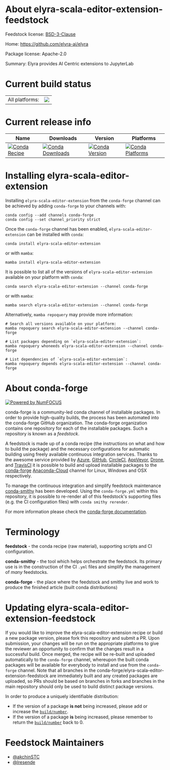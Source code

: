 About elyra-scala-editor-extension-feedstock
============================================

Feedstock license: [BSD-3-Clause](https://github.com/conda-forge/elyra-scala-editor-extension-feedstock/blob/main/LICENSE.txt)

Home: https://github.com/elyra-ai/elyra

Package license: Apache-2.0

Summary: Elyra provides AI Centric extensions to JupyterLab

Current build status
====================


<table><tr><td>All platforms:</td>
    <td>
      <a href="https://dev.azure.com/conda-forge/feedstock-builds/_build/latest?definitionId=17217&branchName=main">
        <img src="https://dev.azure.com/conda-forge/feedstock-builds/_apis/build/status/elyra-scala-editor-extension-feedstock?branchName=main">
      </a>
    </td>
  </tr>
</table>

Current release info
====================

| Name | Downloads | Version | Platforms |
| --- | --- | --- | --- |
| [![Conda Recipe](https://img.shields.io/badge/recipe-elyra--scala--editor--extension-green.svg)](https://anaconda.org/conda-forge/elyra-scala-editor-extension) | [![Conda Downloads](https://img.shields.io/conda/dn/conda-forge/elyra-scala-editor-extension.svg)](https://anaconda.org/conda-forge/elyra-scala-editor-extension) | [![Conda Version](https://img.shields.io/conda/vn/conda-forge/elyra-scala-editor-extension.svg)](https://anaconda.org/conda-forge/elyra-scala-editor-extension) | [![Conda Platforms](https://img.shields.io/conda/pn/conda-forge/elyra-scala-editor-extension.svg)](https://anaconda.org/conda-forge/elyra-scala-editor-extension) |

Installing elyra-scala-editor-extension
=======================================

Installing `elyra-scala-editor-extension` from the `conda-forge` channel can be achieved by adding `conda-forge` to your channels with:

```
conda config --add channels conda-forge
conda config --set channel_priority strict
```

Once the `conda-forge` channel has been enabled, `elyra-scala-editor-extension` can be installed with `conda`:

```
conda install elyra-scala-editor-extension
```

or with `mamba`:

```
mamba install elyra-scala-editor-extension
```

It is possible to list all of the versions of `elyra-scala-editor-extension` available on your platform with `conda`:

```
conda search elyra-scala-editor-extension --channel conda-forge
```

or with `mamba`:

```
mamba search elyra-scala-editor-extension --channel conda-forge
```

Alternatively, `mamba repoquery` may provide more information:

```
# Search all versions available on your platform:
mamba repoquery search elyra-scala-editor-extension --channel conda-forge

# List packages depending on `elyra-scala-editor-extension`:
mamba repoquery whoneeds elyra-scala-editor-extension --channel conda-forge

# List dependencies of `elyra-scala-editor-extension`:
mamba repoquery depends elyra-scala-editor-extension --channel conda-forge
```


About conda-forge
=================

[![Powered by
NumFOCUS](https://img.shields.io/badge/powered%20by-NumFOCUS-orange.svg?style=flat&colorA=E1523D&colorB=007D8A)](https://numfocus.org)

conda-forge is a community-led conda channel of installable packages.
In order to provide high-quality builds, the process has been automated into the
conda-forge GitHub organization. The conda-forge organization contains one repository
for each of the installable packages. Such a repository is known as a *feedstock*.

A feedstock is made up of a conda recipe (the instructions on what and how to build
the package) and the necessary configurations for automatic building using freely
available continuous integration services. Thanks to the awesome service provided by
[Azure](https://azure.microsoft.com/en-us/services/devops/), [GitHub](https://github.com/),
[CircleCI](https://circleci.com/), [AppVeyor](https://www.appveyor.com/),
[Drone](https://cloud.drone.io/welcome), and [TravisCI](https://travis-ci.com/)
it is possible to build and upload installable packages to the
[conda-forge](https://anaconda.org/conda-forge) [Anaconda-Cloud](https://anaconda.org/)
channel for Linux, Windows and OSX respectively.

To manage the continuous integration and simplify feedstock maintenance
[conda-smithy](https://github.com/conda-forge/conda-smithy) has been developed.
Using the ``conda-forge.yml`` within this repository, it is possible to re-render all of
this feedstock's supporting files (e.g. the CI configuration files) with ``conda smithy rerender``.

For more information please check the [conda-forge documentation](https://conda-forge.org/docs/).

Terminology
===========

**feedstock** - the conda recipe (raw material), supporting scripts and CI configuration.

**conda-smithy** - the tool which helps orchestrate the feedstock.
                   Its primary use is in the construction of the CI ``.yml`` files
                   and simplify the management of *many* feedstocks.

**conda-forge** - the place where the feedstock and smithy live and work to
                  produce the finished article (built conda distributions)


Updating elyra-scala-editor-extension-feedstock
===============================================

If you would like to improve the elyra-scala-editor-extension recipe or build a new
package version, please fork this repository and submit a PR. Upon submission,
your changes will be run on the appropriate platforms to give the reviewer an
opportunity to confirm that the changes result in a successful build. Once
merged, the recipe will be re-built and uploaded automatically to the
`conda-forge` channel, whereupon the built conda packages will be available for
everybody to install and use from the `conda-forge` channel.
Note that all branches in the conda-forge/elyra-scala-editor-extension-feedstock are
immediately built and any created packages are uploaded, so PRs should be based
on branches in forks and branches in the main repository should only be used to
build distinct package versions.

In order to produce a uniquely identifiable distribution:
 * If the version of a package **is not** being increased, please add or increase
   the [``build/number``](https://docs.conda.io/projects/conda-build/en/latest/resources/define-metadata.html#build-number-and-string).
 * If the version of a package **is** being increased, please remember to return
   the [``build/number``](https://docs.conda.io/projects/conda-build/en/latest/resources/define-metadata.html#build-number-and-string)
   back to 0.

Feedstock Maintainers
=====================

* [@akchinSTC](https://github.com/akchinSTC/)
* [@lresende](https://github.com/lresende/)

